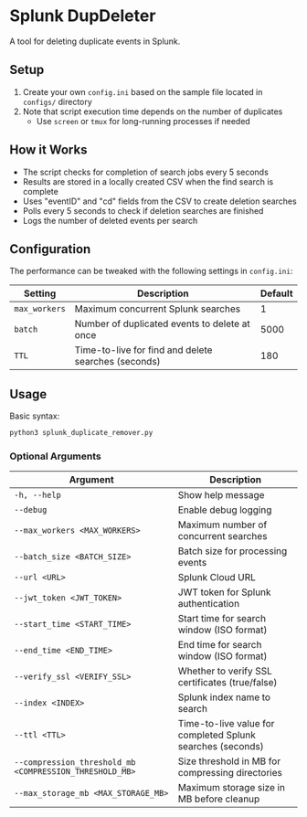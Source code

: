 # Splunk DupDeleter

A tool for deleting duplicate events in Splunk.

## Setup

1. Create your own `config.ini` based on the sample file located in `configs/` directory
2. Note that script execution time depends on the number of duplicates
   - Use `screen` or `tmux` for long-running processes if needed

## How it Works

- The script checks for completion of search jobs every 5 seconds
- Results are stored in a locally created CSV when the find search is complete
- Uses "eventID" and "cd" fields from the CSV to create deletion searches
- Polls every 5 seconds to check if deletion searches are finished
- Logs the number of deleted events per search

## Configuration

The performance can be tweaked with the following settings in `config.ini`:

| Setting | Description | Default |
|---------|-------------|---------|
| `max_workers` | Maximum concurrent Splunk searches | 1 |
| `batch` | Number of duplicated events to delete at once | 5000 |
| `TTL` | Time-to-live for find and delete searches (seconds) | 180 |

## Usage

Basic syntax:
```bash
python3 splunk_duplicate_remover.py
```

### Optional Arguments

| Argument | Description |
|----------|-------------|
| `-h, --help` | Show help message |
| `--debug` | Enable debug logging |
| `--max_workers <MAX_WORKERS>` | Maximum number of concurrent searches |
| `--batch_size <BATCH_SIZE>` | Batch size for processing events |
| `--url <URL>` | Splunk Cloud URL |
| `--jwt_token <JWT_TOKEN>` | JWT token for Splunk authentication |
| `--start_time <START_TIME>` | Start time for search window (ISO format) |
| `--end_time <END_TIME>` | End time for search window (ISO format) |
| `--verify_ssl <VERIFY_SSL>` | Whether to verify SSL certificates (true/false) |
| `--index <INDEX>` | Splunk index name to search |
| `--ttl <TTL>` | Time-to-live value for completed Splunk searches (seconds) |
| `--compression_threshold_mb <COMPRESSION_THRESHOLD_MB>` | Size threshold in MB for compressing directories |
| `--max_storage_mb <MAX_STORAGE_MB>` | Maximum storage size in MB before cleanup |

